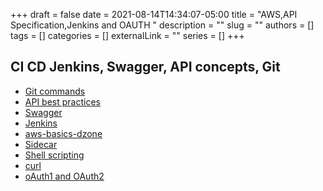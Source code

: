 +++ 
draft = false
date = 2021-08-14T14:34:07-05:00
title = "AWS,API Specification,Jenkins and OAUTH "
description = ""
slug = ""
authors = []
tags = []
categories = []
externalLink = ""
series = []
+++
## CI CD Jenkins, Swagger, API concepts, Git
* [Git commands](https://dzone.com/articles/top-20-git-commands-with-examples)
* [API best practices](https://swagger.io/solutions/getting-started-with-oas/)
* [Swagger](https://swagger.io/docs/specification/about/)
* [Jenkins](https://www.jenkins.io/doc/book/pipeline/)
* [aws-basics-dzone](https://dzone.com/articles/aws-basics)
* [Sidecar](https://kubernetes.io/blog/2015/06/the-distributed-system-toolkit-patterns/)
* [Shell scripting](https://www.tutorialspoint.com/unix/unix-what-is-shell.htm)
* [curl](https://curl.se/docs/httpscripting.html)
* [oAuth1 and OAuth2](https://developer.okta.com/blog/2017/06/21/what-the-heck-is-oauth)